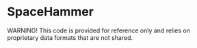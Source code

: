 # SpaceHammer
WARNING! This code is provided for reference only and relies on proprietary data formats that are not shared.

